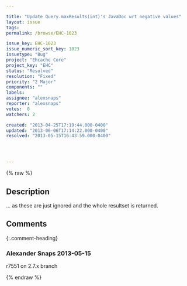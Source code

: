 ```yaml
---

title: "Update Query.maxResults(int)'s JavaDoc wrt negative values"
layout: issue
tags: 
permalink: /browse/EHC-1023

issue_key: EHC-1023
issue_numeric_sort_key: 1023
issuetype: "Bug"
project: "Ehcache Core"
project_key: "EHC"
status: "Resolved"
resolution: "Fixed"
priority: "2 Major"
components: ""
labels: 
assignee: "alexsnaps"
reporter: "alexsnaps"
votes:  0
watchers: 2

created: "2013-04-25T17:19:44.000-0400"
updated: "2013-06-06T17:14:22.000-0400"
resolved: "2013-05-15T16:43:59.000-0400"




---
```


{% raw %}

## Description

<div markdown="1" class="description">

... as these are just ignored and the whole resultset is returned.

</div>

## Comments


{:.comment-heading}
### **Alexander Snaps** <span class="date">2013-05-15</span>

<div markdown="1" class="comment">

r7551 on 2.7.x branch

</div>



{% endraw %}
